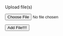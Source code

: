 <!DOCTYPE html>
<html lang="en">
    
<head>
	<meta charset="utf-8"/>
	<title>Duel Links Probability Calculator</title>
	<meta name="description" content="Probability Calculator." />
	<link rel="stylesheet" type="text/css" href="poestyle.min.css"/>
	<link rel="icon" type="image/png" href="Chromatic_Orb.png"/>
</head>
<body><div class="wrapper">


<form enctype="multipart/form-data" action="" method="post">
    <p>Upload file(s)</p>
    <div id="number">
        <p><input type="file" name="uploaded_file[]" /></p>
    </div>
    <p><input type="button" value="Add File!!!!" onclick="addNewCard();" /></p>
</form>

<script src="teste.js"></script>

</div></body>
</html>
